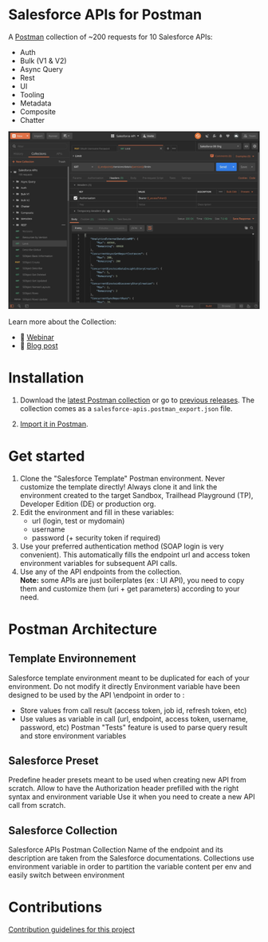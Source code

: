 # Salesforce APIs for Postman

A [Postman](https://www.postman.com/) collection of ~200 requests for 10 Salesforce APIs:

- Auth
- Bulk (V1 & V2)
- Async Query
- Rest
- UI
- Tooling
- Metadata
- Composite
- Chatter

![Postman screenshot](/doc-resources/postman-screenshot.jpg)

Learn more about the Collection:
- 🎥 [Webinar](https://trailhead.salesforce.com/live/videos/a2r3k000001WFhk/exploring-the-salesforce-apis-with-postman/)
- 📖 [Blog post](https://developer.salesforce.com/blogs/2020/03/explore-the-salesforce-apis-with-a-postman-collection.html)

# Installation

1. Download the [latest Postman collection](https://github.com/scolladon/Salesforce-Postman/releases/latest/download/salesforce-apis.postman_export.json) or go to [previous releases](https://github.com/scolladon/Salesforce-Postman/releases). The collection comes as a `salesforce-apis.postman_export.json` file.

1. [Import it in Postman](https://learning.postman.com/docs/postman/collections/data-formats/#importing-postman-data).

# Get started

1. Clone the "Salesforce Template" Postman environment. Never customize the template directly! Always clone it and link the environment created to the target Sandbox, Trailhead Playground (TP), Developer Edition (DE) or production org.
1. Edit the environment and fill in these variables:
   - url (login, test or mydomain)
   - username
   - password (+ security token if required)
1. Use your preferred authentication method (SOAP login is very convenient). This automatically fills the endpoint url and access token environment variables for subsequent API calls.
1. Use any of the API endpoints from the collection.<br/>
   **Note:** some APIs are just boilerplates (ex : UI API), you need to copy them and customize them (uri + get parameters) according to your need.

# Postman Architecture

## Template Environnement

Salesforce template environment meant to be duplicated for each of your environment. Do not modify it directly
Environment variable have been designed to be used by the API \endpoint in order to :

- Store values from call result (access token, job id, refresh token, etc)
- Use values as variable in call (url, endpoint, access token, username, password, etc)
  Postman "Tests" feature is used to parse query result and store environment variables

## Salesforce Preset

Predefine header presets meant to be used when creating new API from scratch.
Allow to have the Authorization header prefilled with the right syntax and environment variable
Use it when you need to create a new API call from scratch.

## Salesforce Collection

Salesforce APIs Postman Collection
Name of the endpoint and its description are taken from the Salesforce documentations.
Collections use environment variable in order to partition the variable content per env and easily switch between environment

# Contributions

[Contribution guidelines for this project](CONTRIBUTE.md)
